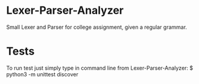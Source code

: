 # Lexer-Parser-Analyzer
Small Lexer and Parser for college assignment, given a regular grammar.

# Tests
To run test just simply type in command line from Lexer-Parser-Analyzer:
$ python3 -m unittest discover

